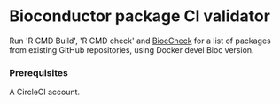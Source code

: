 # Bioconductor package CI validator

Run 'R CMD Build', 'R CMD check' and [BiocCheck](https://doi.org/doi:10.18129/B9.bioc.BiocCheck) for a list of packages from existing GitHub repositories, using Docker devel Bioc version. 

### Prerequisites

A CircleCI account.
